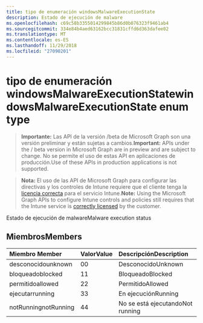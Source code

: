 ```yaml
---
title: tipo de enumeración windowsMalwareExecutionState
description: Estado de ejecución de malware
ms.openlocfilehash: c69c58b3355014299845b86d0b076323f9461ab4
ms.sourcegitcommit: 334e84b4aed63162bcc31831cffd6d363dafee02
ms.translationtype: MT
ms.contentlocale: es-ES
ms.lasthandoff: 11/29/2018
ms.locfileid: "27090201"
---
```

# <a name="windowsmalwareexecutionstate-enum-type"></a><span data-ttu-id="73386-103">tipo de enumeración windowsMalwareExecutionState</span><span class="sxs-lookup"><span data-stu-id="73386-103">windowsMalwareExecutionState enum type</span></span>

> <span data-ttu-id="73386-104">**Importante:** Las API de la versión /beta de Microsoft Graph son una versión preliminar y están sujetas a cambios.</span><span class="sxs-lookup"><span data-stu-id="73386-104">**Important:** APIs under the / beta version in Microsoft Graph are in preview and are subject to change.</span></span> <span data-ttu-id="73386-105">No se permite el uso de estas API en aplicaciones de producción.</span><span class="sxs-lookup"><span data-stu-id="73386-105">Use of these APIs in production applications is not supported.</span></span>

> <span data-ttu-id="73386-106">**Nota:** El uso de las API de Microsoft Graph para configurar las directivas y los controles de Intune requiere que el cliente tenga la [licencia correcta](https://go.microsoft.com/fwlink/?linkid=839381) para el servicio Intune.</span><span class="sxs-lookup"><span data-stu-id="73386-106">**Note:** Using the Microsoft Graph APIs to configure Intune controls and policies still requires that the Intune service is [correctly licensed](https://go.microsoft.com/fwlink/?linkid=839381) by the customer.</span></span>

<span data-ttu-id="73386-107">Estado de ejecución de malware</span><span class="sxs-lookup"><span data-stu-id="73386-107">Malware execution status</span></span>
## <a name="members"></a><span data-ttu-id="73386-108">Miembros</span><span class="sxs-lookup"><span data-stu-id="73386-108">Members</span></span>
|<span data-ttu-id="73386-109">Miembro	</span><span class="sxs-lookup"><span data-stu-id="73386-109">Member</span></span>|<span data-ttu-id="73386-110">Valor</span><span class="sxs-lookup"><span data-stu-id="73386-110">Value</span></span>|<span data-ttu-id="73386-111">Descripción</span><span class="sxs-lookup"><span data-stu-id="73386-111">Description</span></span>|
|:---|:---|:---|
|<span data-ttu-id="73386-112">desconocido</span><span class="sxs-lookup"><span data-stu-id="73386-112">unknown</span></span>|<span data-ttu-id="73386-113">0</span><span class="sxs-lookup"><span data-stu-id="73386-113">0</span></span>|<span data-ttu-id="73386-114">Desconocido</span><span class="sxs-lookup"><span data-stu-id="73386-114">Unknown</span></span>|
|<span data-ttu-id="73386-115">bloqueado</span><span class="sxs-lookup"><span data-stu-id="73386-115">blocked</span></span>|<span data-ttu-id="73386-116">1</span><span class="sxs-lookup"><span data-stu-id="73386-116">1</span></span>|<span data-ttu-id="73386-117">Bloqueado</span><span class="sxs-lookup"><span data-stu-id="73386-117">Blocked</span></span>|
|<span data-ttu-id="73386-118">permitido</span><span class="sxs-lookup"><span data-stu-id="73386-118">allowed</span></span>|<span data-ttu-id="73386-119">2</span><span class="sxs-lookup"><span data-stu-id="73386-119">2</span></span>|<span data-ttu-id="73386-120">Permitido</span><span class="sxs-lookup"><span data-stu-id="73386-120">Allowed</span></span>|
|<span data-ttu-id="73386-121">ejecutar</span><span class="sxs-lookup"><span data-stu-id="73386-121">running</span></span>|<span data-ttu-id="73386-122">3</span><span class="sxs-lookup"><span data-stu-id="73386-122">3</span></span>|<span data-ttu-id="73386-123">En ejecución</span><span class="sxs-lookup"><span data-stu-id="73386-123">Running</span></span>|
|<span data-ttu-id="73386-124">notRunning</span><span class="sxs-lookup"><span data-stu-id="73386-124">notRunning</span></span>|<span data-ttu-id="73386-125">4</span><span class="sxs-lookup"><span data-stu-id="73386-125">4</span></span>|<span data-ttu-id="73386-126">No se está ejecutando</span><span class="sxs-lookup"><span data-stu-id="73386-126">Not running</span></span>|





